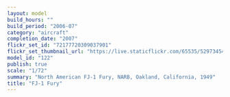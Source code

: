 ```yaml
---
layout: model
build_hours: ""
build_period: "2006-07"
category: "aircraft"
completion_date: "2007"
flickr_set_id: "72177720309037901"
flickr_set_thumbnail_url: "https://live.staticflickr.com/65535/52973454799_1d4a77714e_m.jpg"
model_id: "122"
publish: true
scale: "1/72"
summary: "North American FJ-1 Fury, NARB, Oakland, California, 1949"
title: "FJ-1 Fury"
---
```




